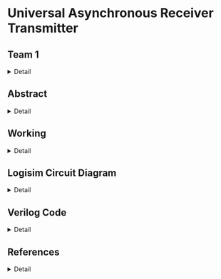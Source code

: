 # Universal Asynchronous Receiver Transmitter

<!-- First Section -->
## Team 1
<details>
  <summary>Detail</summary>

  > Semester: 3rd Sem B. Tech. CSE

  > Section: S2

  > Member-1: Akshay L B, 221CS205, akshaylb.221cs205@nitk.edu.in

  > member-2: Krishna Bhargav N,221CS228, krishnabhargavn.221cs228@nitk.edu.in 

  > Member-3: Shreyas Gowda P, 3.	221CS247, shreyasgowdap.221cs247@nitk.edu.in
</details>

<!-- Second Section -->
## Abstract
<details>
  <summary>Detail</summary>
  


 
In the realm of embedded systems and digital communication, the Universal Asynchronous Receiver/Transmitter (UART) stands as a foundational technology, facilitating the seamless exchange of serial data between devices. This abstract introduces a project focused on designing an advanced UART interface with a motivation rooted in the ever-increasing need for efficient and reliable data transmission.
 
 Background:
  UART communication has long been the linchpin of data transfer in electronics, known for its simplicity and adaptability. However, in the face of modern   demands, the conventional UART model must evolve to accommodate higher data rates, enhanced error detection, and more versatile configurations. Our        project acknowledges this need by revisiting the classic UART design and aims to address contemporary challenges.
 
Motivation:
  The motivation behind this project is twofold. First, as data-intensive applications continue to proliferate in embedded systems, the need for faster      and more error-resilient communication interfaces becomes imperative. Second, the rising prevalence of Internet of Things (IoT) devices necessitates       UART interfaces that can efficiently handle both low-power sensors and high-performance computing platforms, demanding adaptability and scalability.       This project aims to create a UART interface that bridges these gaps in data transmission, serving as a versatile solution for a wide array of             applications.
 
Unique Contribution:
  The unique contribution of this project lies in the development of an enhanced UART interface that amalgamates high-speed data transfer, improved error    detection  and a user-friendly configurability. The design incorporates hardware and software elements to provide seamless integration with both legacy    and cutting-edge devices. By adapting to the demands of modern electronics, this UART interface seeks to ensure the continued relevance of UART            communication in the evolving digital landscape, allowing it to remain a cornerstone of data transfer in the 21st century.
 
In conclusion, the proposed project endeavors to reinvigorate UART technology, aligning it with contemporary needs and serving as a versatile and robust solution for serial data communication in the digital age.

</details>

<!-- Third Section -->
## Working
<details>
  <summary>Detail</summary>


  
  The `impl_top.v` module orchestrates the integration of the UART communication system, combining the `uart_rx` and `uart_tx` modules into a cohesive digital ecosystem. Positioned as the top-level module, it encapsulates the interaction between the two modules and the external environment.
 
At its core, the module interfaces with the physical world through signals such as `clk`, `sw_0`, `uart_rxd`, `uart_txd`, and `led`. The `clk` signal represents the system clock, a fundamental synchronizing element in digital systems. Slide switches `sw_0` and `sw_1` introduce an interactive element, allowing users to influence the behavior of the system, showcasing the flexibility of the design.
 
The LED display, represented by the `led` output, serves as a visual indicator, providing insights into the system's internal state. Conditional logic within the always block dictates the behavior of the LEDs, responding to user input (`sw_0`) and the arrival of valid UART data (`uart_rx_valid`). This dynamic behavior highlights the module's responsiveness to both external stimuli and communication events.
 
The UART communication system is seamlessly integrated into the top-level module. The `uart_rx` and `uart_tx` modules are instantiated within the module, establishing connections between their respective signals. The `uart_rx_data` output from the receiver is directly linked to the `uart_tx_data` input of the transmitter, creating a feedback loop that mirrors the received data.
 
Additionally, the always block within the module orchestrates the behavior of the `led_reg` output. Depending on the state of `sw_0` and the reception of valid UART data, the LED display is configured to showcase different patterns. This interactive visual feedback enhances the user's understanding of the system's operation.
 
In conclusion, the `impl_top.v` module serves as the architectural nexus, harmonizing the functionalities of the `uart_rx` and `uart_tx` modules. Its interactive elements, coupled with the integration of UART communication, showcase a robust and responsive digital system.

 
The `uart_tx.v` module complements the UART communication system by serving as the transmitter counterpart to the receiver module. Acting as the digital envoy of the system, it efficiently encodes and transmits data over a UART interface. Configurable parameters, including bit rate, clock frequency, payload bits, and stop bits, ensure adaptability to a diverse range of system architectures.
 
At the core of the transmitter lies a well-structured Finite State Machine (FSM) that orchestrates the transmission process. The FSM efficiently manages state transitions, bit sampling, and cycle counting, ensuring the accurate encoding and transmission of data. Internal registers, such as `data_to_send`, `cycle_counter`, and `bit_counter`, contribute to the systematic handling of outgoing serial data.
 
Synchronized with the system clock through positive-edge-triggered always blocks, the module incorporates an asynchronous reset mechanism, enhancing its resilience to unexpected conditions. The inclusion of the `uart_tx_busy` output provides a valuable indicator of the transmitter's operational state, signaling whether it is actively processing data.
 
In terms of practicality, the module features a transparent interface for users, with outputs like `uart_txd` and `uart_tx_en`. The former represents the transmitted serial data, while the latter indicates whether the transmitter is actively processing new data. The `uart_tx_en` signal ensures controlled data transmission, aligning with the modular and adaptive design philosophy.
 
To sum up, the `uart_tx.v` module serves as the digital herald, efficiently transmitting encoded data over a UART interface. Its modular design, coupled with configurable parameters, positions it as a versatile component in digital communication systems.

The `uart_rx.v` file encapsulates the functionality of the UART (Universal Asynchronous Receiver/Transmitter) receiver module. Designed to seamlessly integrate into a larger digital system, this module facilitates communication with external devices through UART, a popular serial communication protocol. With parameters such as bit rate, clock frequency, payload bits, and stop bits configurable, it offers flexibility to adapt to diverse system requirements.
 
The heart of the receiver lies in its Finite State Machine (FSM), efficiently managing the reception process. A careful balance of state transitions, clock cycle counting, and bit sampling ensures reliable data capture. The use of internal registers, such as `recieved_data`, `cycle_counter`, and `bit_counter`, orchestrates the reception process, providing an organized structure to handle incoming serial data.
 
The module’s utilization of positive-edge-triggered always blocks reflects its synchronous design, synchronized with the system clock. Further, the inclusion of asynchronous reset functionality enhances robustness, allowing the receiver to gracefully handle unexpected conditions.
 
Complementing the internal workings, the module exposes user-friendly outputs such as `uart_rx_data`, `uart_rx_valid`, and `uart_rx_break`. These outputs signal the availability of received data, its validity, and the detection of a BREAK condition, respectively. Moreover, the code incorporates practical features like a configurable bit rate, ensuring adaptability to diverse communication scenarios.
 
In summary, `uart_rx.v` stands as a testament to effective digital communication design, encapsulating the intricacies of UART reception within a concise and modular Verilog module.

</details>

<!-- Fourth Section -->
## Logisim Circuit Diagram
<details>
  <summary>Detail</summary>
  
  Main: 
  ![image](Snapshots/main.png)
  
  Reciever:
  ![image](Snapshots/RX.png)
  
  Transmitter:
  ![image](Snapshots/TX.png)
  
  FSM:
  ![image](Snapshots/FSM.png)

  > 
</details>

<!-- Fifth Section -->
## Verilog Code
<details>
  <summary>Detail</summary>
  Main:
  
  ```
    // Module: impl_top
  
  module impl_top (
  input               clk     , // Top level system clock input.
  input               sw_0    , // Slide switches.
  input               sw_1    , // Slide switches.
  input   wire        uart_rxd, // UART Recieve pin.
  output  wire        uart_txd, // UART transmit pin.
  output  wire [7:0]  led
  );
  
  // Clock frequency in hertz.
  parameter CLK_HZ = 50000000;
  parameter BIT_RATE =   9600;
  parameter PAYLOAD_BITS = 8;
  
  wire [PAYLOAD_BITS-1:0]  uart_rx_data;
  wire        uart_rx_valid;
  wire        uart_rx_break;
  
  wire        uart_tx_busy;
  wire [PAYLOAD_BITS-1:0]  uart_tx_data;
  wire        uart_tx_en;
  
  reg  [PAYLOAD_BITS-1:0]  led_reg;
  assign      led = led_reg;
  
  // ------------------------------------------------------------------------- 
  
  assign uart_tx_data = uart_rx_data;
  assign uart_tx_en   = uart_rx_valid;
  
  always @(posedge clk) begin
      if(!sw_0) begin
          led_reg <= 8'hF0;
      end else if(uart_rx_valid) begin
          led_reg <= uart_rx_data[7:0];
      end
  end
  
  
  // ------------------------------------------------------------------------- 
  
  //
  // UART RX
  uart_rx #(
  .BIT_RATE(BIT_RATE),
  .PAYLOAD_BITS(PAYLOAD_BITS),
  .CLK_HZ  (CLK_HZ  )
  ) i_uart_rx(
  .clk          (clk          ), // Top level system clock input.
  .resetn       (sw_0         ), // Asynchronous active low reset.
  .uart_rxd     (uart_rxd     ), // UART Recieve pin.
  .uart_rx_en   (1'b1         ), // Recieve enable
  .uart_rx_break(uart_rx_break), // Did we get a BREAK message?
  .uart_rx_valid(uart_rx_valid), // Valid data recieved and available.
  .uart_rx_data (uart_rx_data )  // The recieved data.
  );
  
  //
  // UART Transmitter module.
  //
  uart_tx #(
  .BIT_RATE(BIT_RATE),
  .PAYLOAD_BITS(PAYLOAD_BITS),
  .CLK_HZ  (CLK_HZ  )
  ) i_uart_tx(
  .clk          (clk          ),
  .resetn       (sw_0         ),
  .uart_txd     (uart_txd     ),
  .uart_tx_en   (uart_tx_en   ),
  .uart_tx_busy (uart_tx_busy ),
  .uart_tx_data (uart_tx_data ) 
  );
  
  
  endmodule
```
Reciever:

```

  // 
  // Module: uart_rx 
  // 
  // Notes:
  // - UART reciever module.
  //
  
  module uart_rx(
  input  wire       clk          , // Top level system clock input.
  input  wire       resetn       , // Asynchronous active low reset.
  input  wire       uart_rxd     , // UART Recieve pin.
  input  wire       uart_rx_en   , // Recieve enable
  output wire       uart_rx_break, // Did we get a BREAK message?
  output wire       uart_rx_valid, // Valid data recieved and available.
  output reg  [PAYLOAD_BITS-1:0] uart_rx_data   // The recieved data.
  );
  
  // --------------------------------------------------------------------------- 
  // External parameters.
  // 
  
  //
  // Input bit rate of the UART line.
  parameter   BIT_RATE        = 9600; // bits / sec
  localparam  BIT_P           = 1_000_000_000 * 1/BIT_RATE; // nanoseconds
  
  //
  // Clock frequency in hertz.
  parameter   CLK_HZ          =    50_000_000;
  localparam  CLK_P           = 1_000_000_000 * 1/CLK_HZ; // nanoseconds
  
  //
  // Number of data bits recieved per UART packet.
  parameter   PAYLOAD_BITS    = 8;
  
  //
  // Number of stop bits indicating the end of a packet.
  parameter   STOP_BITS       = 1;
  
  // -------------------------------------------------------------------------- 
  // Internal parameters.
  // 
  
  //
  // Number of clock cycles per uart bit.
  localparam       CYCLES_PER_BIT     = BIT_P / CLK_P;
  
  //
  // Size of the registers which store sample counts and bit durations.
  localparam       COUNT_REG_LEN      = 1+$clog2(CYCLES_PER_BIT);
  
  // -------------------------------------------------------------------------- 
  // Internal registers.
  // 
  
  //
  // Internally latched value of the uart_rxd line. Helps break long timing
  // paths from input pins into the logic.
  reg rxd_reg;
  reg rxd_reg_0;
  
  //
  // Storage for the recieved serial data.
  reg [PAYLOAD_BITS-1:0] recieved_data;
  
  //
  // Counter for the number of cycles over a packet bit.
  reg [COUNT_REG_LEN-1:0] cycle_counter;
  
  //
  // Counter for the number of recieved bits of the packet.
  reg [3:0] bit_counter;
  
  //
  // Sample of the UART input line whenever we are in the middle of a bit frame.
  reg bit_sample;
  
  //
  // Current and next states of the internal FSM.
  reg [2:0] fsm_state;
  reg [2:0] n_fsm_state;
  
  localparam FSM_IDLE = 0;
  localparam FSM_START= 1;
  localparam FSM_RECV = 2;
  localparam FSM_STOP = 3;
  
  // --------------------------------------------------------------------------- 
  // Output assignment
  // 
  
  assign uart_rx_break = uart_rx_valid && ~|recieved_data;
  assign uart_rx_valid = fsm_state == FSM_STOP && n_fsm_state == FSM_IDLE;
  
  always @(posedge clk) begin
      if(!resetn) begin
          uart_rx_data  <= {PAYLOAD_BITS{1'b0}};
      end else if (fsm_state == FSM_STOP) begin
          uart_rx_data  <= recieved_data;
      end
  end
  
  // --------------------------------------------------------------------------- 
  // FSM next state selection.
  // 
  
  wire next_bit     = cycle_counter == CYCLES_PER_BIT ||
                          fsm_state       == FSM_STOP && 
                          cycle_counter   == CYCLES_PER_BIT/2;
  wire payload_done = bit_counter   == PAYLOAD_BITS  ;
  
  //
  // Handle picking the next state.
  always @(*) begin : p_n_fsm_state
      case(fsm_state)
          FSM_IDLE : n_fsm_state = rxd_reg      ? FSM_IDLE : FSM_START;
          FSM_START: n_fsm_state = next_bit     ? FSM_RECV : FSM_START;
          FSM_RECV : n_fsm_state = payload_done ? FSM_STOP : FSM_RECV ;
          FSM_STOP : n_fsm_state = next_bit     ? FSM_IDLE : FSM_STOP ;
          default  : n_fsm_state = FSM_IDLE;
      endcase
  end
  
  // --------------------------------------------------------------------------- 
  // Internal register setting and re-setting.
  // 
  
  //
  // Handle updates to the recieved data register.
  integer i = 0;
  always @(posedge clk) begin : p_recieved_data
      if(!resetn) begin
          recieved_data <= {PAYLOAD_BITS{1'b0}};
      end else if(fsm_state == FSM_IDLE             ) begin
          recieved_data <= {PAYLOAD_BITS{1'b0}};
      end else if(fsm_state == FSM_RECV && next_bit ) begin
          recieved_data[PAYLOAD_BITS-1] <= bit_sample;
          for ( i = PAYLOAD_BITS-2; i >= 0; i = i - 1) begin
              recieved_data[i] <= recieved_data[i+1];
          end
      end
  end
  
  //
  // Increments the bit counter when recieving.
  always @(posedge clk) begin : p_bit_counter
      if(!resetn) begin
          bit_counter <= 4'b0;
      end else if(fsm_state != FSM_RECV) begin
          bit_counter <= {COUNT_REG_LEN{1'b0}};
      end else if(fsm_state == FSM_RECV && next_bit) begin
          bit_counter <= bit_counter + 1'b1;
      end
  end
  
  //
  // Sample the recieved bit when in the middle of a bit frame.
  always @(posedge clk) begin : p_bit_sample
      if(!resetn) begin
          bit_sample <= 1'b0;
      end else if (cycle_counter == CYCLES_PER_BIT/2) begin
          bit_sample <= rxd_reg;
      end
  end
  
  
  //
  // Increments the cycle counter when recieving.
  always @(posedge clk) begin : p_cycle_counter
      if(!resetn) begin
          cycle_counter <= {COUNT_REG_LEN{1'b0}};
      end else if(next_bit) begin
          cycle_counter <= {COUNT_REG_LEN{1'b0}};
      end else if(fsm_state == FSM_START || 
                  fsm_state == FSM_RECV  || 
                  fsm_state == FSM_STOP   ) begin
          cycle_counter <= cycle_counter + 1'b1;
      end
  end
  
  
  //
  // Progresses the next FSM state.
  always @(posedge clk) begin : p_fsm_state
      if(!resetn) begin
          fsm_state <= FSM_IDLE;
      end else begin
          fsm_state <= n_fsm_state;
      end
  end
  
  
  //
  // Responsible for updating the internal value of the rxd_reg.
  always @(posedge clk) begin : p_rxd_reg
      if(!resetn) begin
          rxd_reg     <= 1'b1;
          rxd_reg_0   <= 1'b1;
      end else if(uart_rx_en) begin
          rxd_reg     <= rxd_reg_0;
          rxd_reg_0   <= uart_rxd;
      end
  end
  
  
  endmodule
```

Trasnmitter:

```
  
  
  // 
  // Module: uart_tx 
  // 
  // Notes:
  // - UART transmitter module.
  //
  
  module uart_tx(
  input  wire         clk         , // Top level system clock input.
  input  wire         resetn      , // Asynchronous active low reset.
  output wire         uart_txd    , // UART transmit pin.
  output wire         uart_tx_busy, // Module busy sending previous item.
  input  wire         uart_tx_en  , // Send the data on uart_tx_data
  input  wire [PAYLOAD_BITS-1:0]   uart_tx_data  // The data to be sent
  );
  
  // --------------------------------------------------------------------------- 
  // External parameters.
  // 
  
  //
  // Input bit rate of the UART line.
  parameter   BIT_RATE        = 9600; // bits / sec
  localparam  BIT_P           = 1_000_000_000 * 1/BIT_RATE; // nanoseconds
  
  //
  // Clock frequency in hertz.
  parameter   CLK_HZ          =    50_000_000;
  localparam  CLK_P           = 1_000_000_000 * 1/CLK_HZ; // nanoseconds
  
  //
  // Number of data bits recieved per UART packet.
  parameter   PAYLOAD_BITS    = 8;
  
  //
  // Number of stop bits indicating the end of a packet.
  parameter   STOP_BITS       = 1;
  
  // --------------------------------------------------------------------------- 
  // Internal parameters.
  // 
  
  //
  // Number of clock cycles per uart bit.
  localparam       CYCLES_PER_BIT     = BIT_P / CLK_P;
  
  //
  // Size of the registers which store sample counts and bit durations.
  localparam       COUNT_REG_LEN      = 1+$clog2(CYCLES_PER_BIT);
  
  // --------------------------------------------------------------------------- 
  // Internal registers.
  // 
  
  //
  // Internally latched value of the uart_txd line. Helps break long timing
  // paths from the logic to the output pins.
  reg txd_reg;
  
  //
  // Storage for the serial data to be sent.
  reg [PAYLOAD_BITS-1:0] data_to_send;
  
  //
  // Counter for the number of cycles over a packet bit.
  reg [COUNT_REG_LEN-1:0] cycle_counter;
  
  //
  // Counter for the number of sent bits of the packet.
  reg [3:0] bit_counter;
  
  //
  // Current and next states of the internal FSM.
  reg [2:0] fsm_state;
  reg [2:0] n_fsm_state;
  
  localparam FSM_IDLE = 0;
  localparam FSM_START= 1;
  localparam FSM_SEND = 2;
  localparam FSM_STOP = 3;
  
  
  // --------------------------------------------------------------------------- 
  // FSM next state selection.
  // 
  
  assign uart_tx_busy = fsm_state != FSM_IDLE;
  assign uart_txd     = txd_reg;
  
  wire next_bit     = cycle_counter == CYCLES_PER_BIT;
  wire payload_done = bit_counter   == PAYLOAD_BITS  ;
  wire stop_done    = bit_counter   == STOP_BITS && fsm_state == FSM_STOP;
  
  //
  // Handle picking the next state.
  always @(*) begin : p_n_fsm_state
      case(fsm_state)
          FSM_IDLE : n_fsm_state = uart_tx_en   ? FSM_START: FSM_IDLE ;
          FSM_START: n_fsm_state = next_bit     ? FSM_SEND : FSM_START;
          FSM_SEND : n_fsm_state = payload_done ? FSM_STOP : FSM_SEND ;
          FSM_STOP : n_fsm_state = stop_done    ? FSM_IDLE : FSM_STOP ;
          default  : n_fsm_state = FSM_IDLE;
      endcase
  end
  
  // --------------------------------------------------------------------------- 
  // Internal register setting and re-setting.
  // 
  
  //
  // Handle updates to the sent data register.
  integer i = 0;
  always @(posedge clk) begin : p_data_to_send
      if(!resetn) begin
          data_to_send <= {PAYLOAD_BITS{1'b0}};
      end else if(fsm_state == FSM_IDLE && uart_tx_en) begin
          data_to_send <= uart_tx_data;
      end else if(fsm_state       == FSM_SEND       && next_bit ) begin
          for ( i = PAYLOAD_BITS-2; i >= 0; i = i - 1) begin
              data_to_send[i] <= data_to_send[i+1];
          end
      end
  end
  
  
  //
  // Increments the bit counter each time a new bit frame is sent.
  always @(posedge clk) begin : p_bit_counter
      if(!resetn) begin
          bit_counter <= 4'b0;
      end else if(fsm_state != FSM_SEND && fsm_state != FSM_STOP) begin
          bit_counter <= {COUNT_REG_LEN{1'b0}};
      end else if(fsm_state == FSM_SEND && n_fsm_state == FSM_STOP) begin
          bit_counter <= {COUNT_REG_LEN{1'b0}};
      end else if(fsm_state == FSM_STOP&& next_bit) begin
          bit_counter <= bit_counter + 1'b1;
      end else if(fsm_state == FSM_SEND && next_bit) begin
          bit_counter <= bit_counter + 1'b1;
      end
  end
  
  
  //
  // Increments the cycle counter when sending.
  always @(posedge clk) begin : p_cycle_counter
      if(!resetn) begin
          cycle_counter <= {COUNT_REG_LEN{1'b0}};
      end else if(next_bit) begin
          cycle_counter <= {COUNT_REG_LEN{1'b0}};
      end else if(fsm_state == FSM_START || 
                  fsm_state == FSM_SEND  || 
                  fsm_state == FSM_STOP   ) begin
          cycle_counter <= cycle_counter + 1'b1;
      end
  end
  
  
  //
  // Progresses the next FSM state.
  always @(posedge clk) begin : p_fsm_state
      if(!resetn) begin
          fsm_state <= FSM_IDLE;
      end else begin
          fsm_state <= n_fsm_state;
      end
  end
  
  
  //
  // Responsible for updating the internal value of the txd_reg.
  always @(posedge clk) begin : p_txd_reg
      if(!resetn) begin
          txd_reg <= 1'b1;
      end else if(fsm_state == FSM_IDLE) begin
          txd_reg <= 1'b1;
      end else if(fsm_state == FSM_START) begin
          txd_reg <= 1'b0;
      end else if(fsm_state == FSM_SEND) begin
          txd_reg <= data_to_send[0];
      end else if(fsm_state == FSM_STOP) begin
          txd_reg <= 1'b1;
      end
  end
  
  endmodule

```

</details>

<!-- Sixth Section -->
## References
<details>
  <summary>Detail</summary>

  > 1.	Wikipedia
  > 2.	Stackoverflow
  > 3.	Project Uart
  > 4.	Analog.com
  > 5.	Verilog Documentation

</details>
